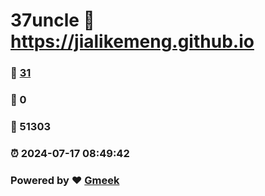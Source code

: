 # 37uncle :link: https://jialikemeng.github.io 
### :page_facing_up: [31](https://jialikemeng.github.io/tag.html) 
### :speech_balloon: 0 
### :hibiscus: 51303 
### :alarm_clock: 2024-07-17 08:49:42 
### Powered by :heart: [Gmeek](https://github.com/Meekdai/Gmeek)

